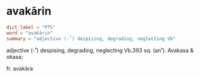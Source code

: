 # avakārin

``` toml
dict_label = "PTS"
word = "avakārin"
summary = "adjective (-˚) despising, degrading, neglecting Vb"
```

adjective (\-˚) despising, degrading, neglecting Vb.393 sq. (an˚). Avakasa & okasa;

fr. avakāra


